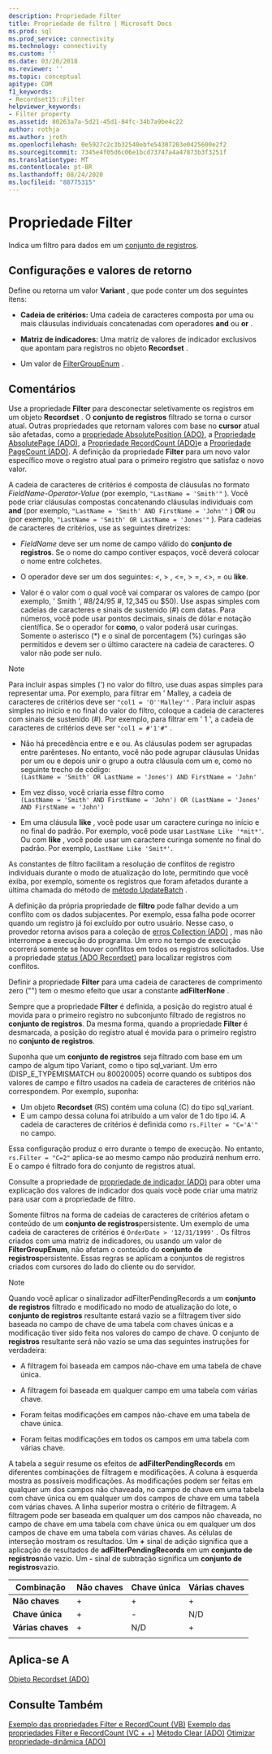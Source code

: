 ```yaml
---
description: Propriedade Filter
title: Propriedade de filtro | Microsoft Docs
ms.prod: sql
ms.prod_service: connectivity
ms.technology: connectivity
ms.custom: ''
ms.date: 03/20/2018
ms.reviewer: ''
ms.topic: conceptual
apitype: COM
f1_keywords:
- Recordset15::Filter
helpviewer_keywords:
- Filter property
ms.assetid: 80263a7a-5d21-45d1-84fc-34b7a9be4c22
author: rothja
ms.author: jroth
ms.openlocfilehash: 0e5927c2c3b32540ebfe54307203e0425600e2f2
ms.sourcegitcommit: 7345e4f05d6c06e1bcd73747a4a47873b3f3251f
ms.translationtype: MT
ms.contentlocale: pt-BR
ms.lasthandoff: 08/24/2020
ms.locfileid: "88775315"
---
```

# <a name="filter-property"></a>Propriedade Filter
Indica um filtro para dados em um [conjunto de registros](./recordset-object-ado.md).  
  
## <a name="settings-and-return-values"></a>Configurações e valores de retorno

Define ou retorna um valor **Variant** , que pode conter um dos seguintes itens:  
  
-   **Cadeia de critérios:** Uma cadeia de caracteres composta por uma ou mais cláusulas individuais concatenadas com operadores **and** ou **or** .  
  
-   **Matriz de indicadores:** Uma matriz de valores de indicador exclusivos que apontam para registros no objeto **Recordset** .  
  
-   Um valor de [FilterGroupEnum](./filtergroupenum.md) .  
  
## <a name="remarks"></a>Comentários

Use a propriedade **Filter** para desconectar seletivamente os registros em um objeto **Recordset** . O **conjunto de registros** filtrado se torna o cursor atual. Outras propriedades que retornam valores com base no **cursor** atual são afetadas, como a [propriedade AbsolutePosition (ADO)](./absoluteposition-property-ado.md), a [Propriedade AbsolutePage (ADO)](./absolutepage-property-ado.md), a [Propriedade RecordCount (ADO)](./recordcount-property-ado.md)e a [Propriedade PageCount (ADO)](./pagecount-property-ado.md). A definição da propriedade **Filter** para um novo valor específico move o registro atual para o primeiro registro que satisfaz o novo valor.
  
A cadeia de caracteres de critérios é composta de cláusulas no formato *FieldName-Operator-Value* (por exemplo, `"LastName = 'Smith'"` ). Você pode criar cláusulas compostas concatenando cláusulas individuais com **and** (por exemplo, `"LastName = 'Smith' AND FirstName = 'John'"` ) **OR** ou (por exemplo, `"LastName = 'Smith' OR LastName = 'Jones'"` ). Para cadeias de caracteres de critérios, use as seguintes diretrizes:

-   *FieldName* deve ser um nome de campo válido do **conjunto de registros**. Se o nome do campo contiver espaços, você deverá colocar o nome entre colchetes.  
  
-   O operador deve ser um dos seguintes: \<, > , \<=, > =,  <>, = ou **like**.  
  
-   Valor é o valor com o qual você vai comparar os valores de campo (por exemplo, ' Smith ', #8/24/95 #, 12,345 ou $50). Use aspas simples com cadeias de caracteres e sinais de sustenido (#) com datas. Para números, você pode usar pontos decimais, sinais de dólar e notação científica. Se o operador for **como**, o valor poderá usar curingas. Somente o asterisco (*) e o sinal de porcentagem (%) curingas são permitidos e devem ser o último caractere na cadeia de caracteres. O valor não pode ser nulo.  
  
> [!NOTE]
>  Para incluir aspas simples (') no valor do filtro, use duas aspas simples para representar uma. Por exemplo, para filtrar em ' Malley, a cadeia de caracteres de critérios deve ser `"col1 = 'O''Malley'"` . Para incluir aspas simples no início e no final do valor do filtro, coloque a cadeia de caracteres com sinais de sustenido (#). Por exemplo, para filtrar em ' 1 ', a cadeia de caracteres de critérios deve ser `"col1 = #'1'#"` .  
  
-   Não há precedência entre e e ou. As cláusulas podem ser agrupadas entre parênteses. No entanto, você não pode agrupar cláusulas Unidas por um ou e depois unir o grupo a outra cláusula com um e, como no seguinte trecho de código:  
 `(LastName = 'Smith' OR LastName = 'Jones') AND FirstName = 'John'`  
  
-   Em vez disso, você criaria esse filtro como  
 `(LastName = 'Smith' AND FirstName = 'John') OR (LastName = 'Jones' AND FirstName = 'John')`  
  
-   Em uma cláusula **like** , você pode usar um caractere curinga no início e no final do padrão. Por exemplo, você pode usar `LastName Like '*mit*'`. Ou com **like** , você pode usar um caractere curinga somente no final do padrão. Por exemplo, `LastName Like 'Smit*'`.  
  
 As constantes de filtro facilitam a resolução de conflitos de registro individuais durante o modo de atualização do lote, permitindo que você exiba, por exemplo, somente os registros que foram afetados durante a última chamada do método de [método UpdateBatch](./updatebatch-method.md) .  
  
A definição da própria propriedade de **filtro** pode falhar devido a um conflito com os dados subjacentes. Por exemplo, essa falha pode ocorrer quando um registro já foi excluído por outro usuário. Nesse caso, o provedor retorna avisos para a coleção de [erros Collection (ADO)](./errors-collection-ado.md) , mas não interrompe a execução do programa. Um erro no tempo de execução ocorrerá somente se houver conflitos em todos os registros solicitados. Use a propriedade [status (ADO Recordset)](./status-property-ado-recordset.md) para localizar registros com conflitos.  
  
Definir a propriedade **Filter** para uma cadeia de caracteres de comprimento zero ("") tem o mesmo efeito que usar a constante **adFilterNone** .
  
Sempre que a propriedade **Filter** é definida, a posição do registro atual é movida para o primeiro registro no subconjunto filtrado de registros no **conjunto de registros**. Da mesma forma, quando a propriedade **Filter** é desmarcada, a posição do registro atual é movida para o primeiro registro no **conjunto de registros**.

Suponha que um **conjunto de registros** seja filtrado com base em um campo de algum tipo Variant, como o tipo sql_variant. Um erro (DISP_E_TYPEMISMATCH ou 80020005) ocorre quando os subtipos dos valores de campo e filtro usados na cadeia de caracteres de critérios não correspondem. Por exemplo, suponha:

- Um objeto **Recordset** (RS) contém uma coluna (C) do tipo sql_variant.
- E um campo dessa coluna foi atribuído a um valor de 1 do tipo i4. A cadeia de caracteres de critérios é definida como `rs.Filter = "C='A'"` no campo.

Essa configuração produz o erro durante o tempo de execução. No entanto, `rs.Filter = "C=2"` aplica-se ao mesmo campo não produzirá nenhum erro. E o campo é filtrado fora do conjunto de registros atual.

Consulte a propriedade de [propriedade de indicador (ADO)](./bookmark-property-ado.md) para obter uma explicação dos valores de indicador dos quais você pode criar uma matriz para usar com a propriedade de filtro.

Somente filtros na forma de cadeias de caracteres de critérios afetam o conteúdo de um **conjunto de registros**persistente. Um exemplo de uma cadeia de caracteres de critérios é `OrderDate > '12/31/1999'` . Os filtros criados com uma matriz de indicadores, ou usando um valor de **FilterGroupEnum**, não afetam o conteúdo do **conjunto de registros**persistente. Essas regras se aplicam a conjuntos de registros criados com cursores do lado do cliente ou do servidor.
  
> [!NOTE]
>  Quando você aplicar o sinalizador adFilterPendingRecords a um **conjunto de registros** filtrado e modificado no modo de atualização do lote, o **conjunto de registros** resultante estará vazio se a filtragem tiver sido baseada no campo de chave de uma tabela com chaves únicas e a modificação tiver sido feita nos valores do campo de chave. O conjunto de **registros** resultante será não vazio se uma das seguintes instruções for verdadeira:  
  
-   A filtragem foi baseada em campos não-chave em uma tabela de chave única.  
  
-   A filtragem foi baseada em qualquer campo em uma tabela com várias chave.  
  
-   Foram feitas modificações em campos não-chave em uma tabela de chave única.  
  
-   Foram feitas modificações em todos os campos em uma tabela com várias chave.  
  
A tabela a seguir resume os efeitos de **adFilterPendingRecords** em diferentes combinações de filtragem e modificações. A coluna à esquerda mostra as possíveis modificações. As modificações podem ser feitas em qualquer um dos campos não chaveada, no campo de chave em uma tabela com chave única ou em qualquer um dos campos de chave em uma tabela com várias chaves. A linha superior mostra o critério de filtragem. A filtragem pode ser baseada em qualquer um dos campos não chaveada, no campo de chave em uma tabela com chave única ou em qualquer um dos campos de chave em uma tabela com várias chaves. As células de interseção mostram os resultados. Um **+** sinal de adição significa que a aplicação de resultados de **adFilterPendingRecords** em um **conjunto de registros**não vazio. Um **-** sinal de subtração significa um **conjunto de registros**vazio.  
  
|Combinação|Não chaves|Chave única|Várias chaves|
|-|--------------|----------------|-------------------|
|**Não chaves**|+|+|+|
|**Chave única**|+|-|N/D|
|**Várias chaves**|+|N/D|+|
|||||
  
## <a name="applies-to"></a>Aplica-se A

[Objeto Recordset (ADO)](./recordset-object-ado.md)  
  
## <a name="see-also"></a>Consulte Também

[Exemplo das propriedades Filter e RecordCount (VB)](./filter-and-recordcount-properties-example-vb.md) 
 [Exemplo das propriedades Filter e RecordCount (VC + +)](./filter-and-recordcount-properties-example-vc.md) 
 [Método Clear (ADO)](./clear-method-ado.md) 
 [Otimizar propriedade-dinâmica (ADO)](./optimize-property-dynamic-ado.md)